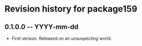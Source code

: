 # Revision history for package159

## 0.1.0.0 -- YYYY-mm-dd

* First version. Released on an unsuspecting world.

